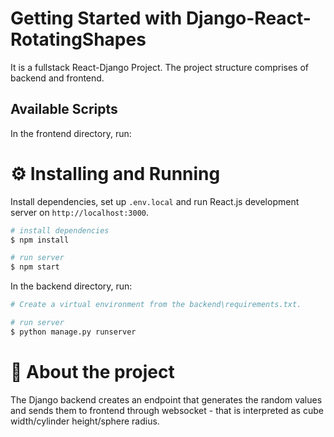 # Getting Started with Django-React-RotatingShapes

It is a fullstack React-Django Project. The project structure comprises of backend and frontend.

## Available Scripts

In the frontend directory, run:
# ⚙️ Installing and Running

Install dependencies, set up `.env.local` and run React.js development server on `http://localhost:3000`.

```bash
# install dependencies
$ npm install

# run server
$ npm start
```

In the backend directory, run:
```bash
# Create a virtual environment from the backend\requirements.txt.

# run server
$ python manage.py runserver
```

# 🚀 About the project
 The Django backend creates an endpoint that generates the random values and sends them to frontend through websocket - that is interpreted as cube width/cylinder height/sphere radius.
